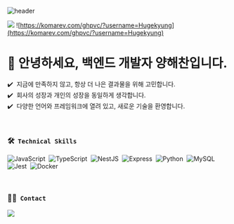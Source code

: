 ![header](https://capsule-render.vercel.app/api?type=wave&color=2588F9&height=300&section=header&text=HAE%20CHAN%20YANG&fontSize=60&fontColor=ffffff&fontAlignY=30&animation=twinkling)

<a href="https://www.notion.so/yhchan2000/373ad8a8b5b34c1ba619fa94cc5571b4?pvs=4"><img src="https://img.shields.io/badge/Porfoilo-Docs-blue"/></a>
![https://komarev.com/ghpvc/?username=Hugekyung](https://komarev.com/ghpvc/?username=Hugekyung)


# 🙌&nbsp;안녕하세요, 백엔드 개발자 양해찬입니다.

✔️ &nbsp;지금에 만족하지 않고, 항상 더 나은 결과물을 위해 고민합니다.\
✔️ &nbsp;회사의 성장과 개인의 성장을 동일하게 생각합니다.\
✔️ &nbsp;다양한 언어와 프레임워크에 열려 있고, 새로운 기술을 환영합니다.
<!-- ✔️ &nbsp;저에 대해 궁금하시다면, 제 <a href="https://yhchan2000.notion.site/d4b8e33eed894cc3ae4a0ad2a8c03ce1">포트폴리오</a>를 방문해주세요.:satisfied: -->

<br>

### 🛠 &nbsp;`Technical Skills`
![JavaScript](https://img.shields.io/badge/-JavaScript-05122A?style=flat&logo=JavaScript&color=black)&nbsp;
![TypeScript](https://img.shields.io/badge/-TypeScript-3178C6?style=flat&logo=TypeScript&color=black)&nbsp;
![NestJS](https://img.shields.io/badge/-NestJS-05122A?style=flat&logo=NestJS&logoColor=NestJS&color=red)&nbsp;
![Express](https://img.shields.io/badge/-Express-05122A?style=flat&logo=Express&logoColor=Express&color=black)&nbsp;
![Python](https://img.shields.io/badge/-Python-05122A?style=flat&logo=python&color=black)&nbsp;
![MySQL](https://img.shields.io/badge/-MySQL-4479A1?style=flat&logo=MySQL&logoColor=MySQL&color=black)&nbsp;
![Jest](https://img.shields.io/badge/-Jest-C21325?style=flat&logo=Jest&color=black)&nbsp;
![Docker](https://img.shields.io/badge/-Docker-2496ED?style=flat&logo=Docker&color=black)&nbsp;

<br>

### 🤝🏻 &nbsp;`Contact`
<a href="mailto:kiki9510@gmail.com"><img src="https://img.shields.io/badge/-kiki9510@gmail.com-D14836?style=flat&logo=Gmail&logoColor=white"/></a>
